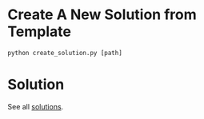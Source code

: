 # Create A New Solution from Template

```
python create_solution.py [path]
```

# Solution

See all [solutions](solutions/README.md).
